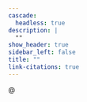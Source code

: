 ```yaml
---
cascade:
  headless: true
description: |
  ""
show_header: true
sidebar_left: false
title: ""
link-citations: true
---
```



@


